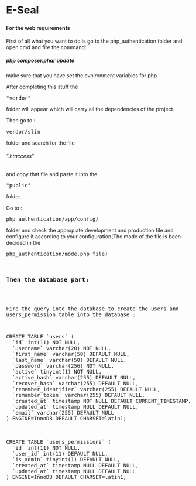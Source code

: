 <h1>E-Seal</h1>

<h3></h3>

<h4>For the web requirements</h4>

First of all what you want to do is go to the php_authentication folder and open cmd and fire the command:<h5> php composer.phar update</h5>
make sure that you have set the evnironment variables for php

After completing this stuff the<pre>"verdor"</pre> folder will appear which will carry all the dependencies of the project.

Then go to :<pre>verdor/slim</pre> folder and search for the file <h6>".htaccess"</h6> and copy that file and paste it into the <pre>"public"</pre> folder.

Go to :<pre>php_authentication/app/config/</pre> folder and check the appropiate development and production file and configure it according to your configuration(The mode of the file is been decided in the <pre>php_authentication/mode.php file)</p>


<h3>Then the database part:</h3>

Fire the query into the database to create the users and users_permission table into the database :

<pre>CREATE TABLE `users` (
  `id` int(11) NOT NULL,
  `username` varchar(20) NOT NULL,
  `first_name` varchar(50) DEFAULT NULL,
  `last_name` varchar(50) DEFAULT NULL,
  `password` varchar(256) NOT NULL,
  `active` tinyint(1) NOT NULL,
  `active_hash` varchar(255) DEFAULT NULL,
  `recover_hash` varchar(255) DEFAULT NULL,
  `remember_identifier` varchar(255) DEFAULT NULL,
  `remember_token` varchar(255) DEFAULT NULL,
  `created_at` timestamp NOT NULL DEFAULT CURRENT_TIMESTAMP,
  `updated_at` timestamp NULL DEFAULT NULL,
  `email` varchar(255) DEFAULT NULL
) ENGINE=InnoDB DEFAULT CHARSET=latin1;



CREATE TABLE `users_permissions` (
  `id` int(11) NOT NULL,
  `user_id` int(11) DEFAULT NULL,
  `is_admin` tinyint(1) DEFAULT NULL,
  `created_at` timestamp NULL DEFAULT NULL,
  `updated_at` timestamp NULL DEFAULT NULL
) ENGINE=InnoDB DEFAULT CHARSET=latin1;
</pre>


